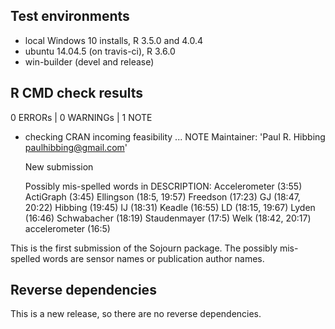 ## Test environments

* local Windows 10 installs, R 3.5.0 and 4.0.4
* ubuntu 14.04.5 (on travis-ci), R 3.6.0
* win-builder (devel and release)

## R CMD check results

0 ERRORs | 0 WARNINGs | 1 NOTE

* checking CRAN incoming feasibility ... NOTE
  Maintainer: 'Paul R. Hibbing <paulhibbing@gmail.com>'

    New submission

    Possibly mis-spelled words in DESCRIPTION:
      Accelerometer (3:55)
      ActiGraph (3:45)
      Ellingson (18:5, 19:57)
      Freedson (17:23)
      GJ (18:47, 20:22)
      Hibbing (19:45)
      IJ (18:31)
      Keadle (16:55)
      LD (18:15, 19:67)
      Lyden (16:46)
      Schwabacher (18:19)
      Staudenmayer (17:5)
      Welk (18:42, 20:17)
      accelerometer (16:5)

This is the first submission of the Sojourn package. The
    possibly mis-spelled words are sensor names or
    publication author names.
    
## Reverse dependencies

This is a new release, so there are no reverse dependencies.
